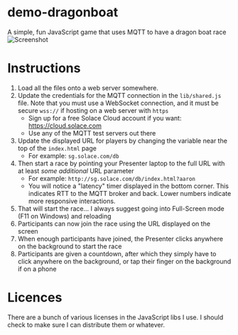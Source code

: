 # demo-dragonboat
A simple, fun JavaScript game that uses MQTT to have a dragon boat race
![Screenshot](https://github.com/aaron-613/demo-dragonboat/blob/master/gfx/screenshot.png "Screenshott")

# Instructions
1. Load all the files onto a web server somewhere.
1. Update the credentials for the MQTT connection in the `lib/shared.js` file. Note that you must use a WebSocket connection, and it must be secure `wss://` if hosting on a web server with `https`
   * Sign up for a free Solace Cloud account if you want: https://cloud.solace.com
   * Use any of the MQTT test servers out there
1. Update the displayed URL for players by changing the variable near the top of the `index.html` page
   * For example: `sg.solace.com/db`
1. Then start a race by pointing your Presenter laptop to the full URL with at least _some additional_ URL parameter
   * For example: `http://sg.solace.com/db/index.html?aaron`
   * You will notice a "latency" timer displayed in the bottom corner. This indicates RTT to the MQTT broker and back. Lower numbers indicate more responsive interactions.
1. That will start the race... I always suggest going into Full-Screen mode (F11 on Windows) and reloading
1. Participants can now join the race using the URL displayed on the screen
1. When enough participants have joined, the Presenter clicks anywhere on the background to start the race
1. Participants are given a countdown, after which they simply have to click anywhere on the background, or tap their finger on the background if on a phone

# Licences
There are a bunch of various licenses in the JavaScript libs I use.  I should check to make sure I can distribute them or whatever.

